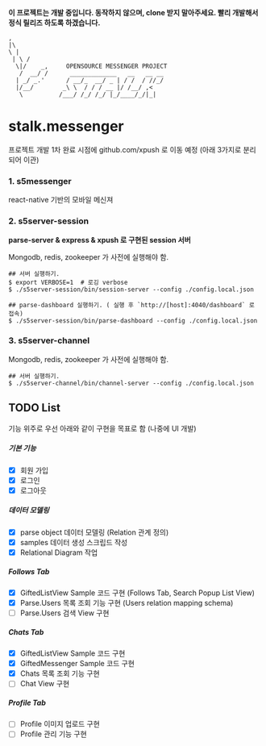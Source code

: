 **이 프로젝트는 개발 중입니다. 동작하지 않으며, clone 받지 말아주세요. 빨리 개발해서 정식 릴리즈 하도록 하겠습니다.**

```
,
|\
\ |
 | \ /
  \|/    _,     OPENSOURCE MESSENGER PROJECT
   /  __/ /      _____________   __   __ __
  | _/ _.'      / __/_  __/ _ | / /  / //_/
  |/__/        _\ \  / / / __ |/ /__/ ,<
   \          /___/ /_/ /_/ |_/____/_/|_|
```

# stalk.messenger

프로젝트 개발 1차 완료 시점에 github.com/xpush 로 이동 예정 (아래 3가지로 분리되어 이관)

### 1. s5messenger

react-native 기반의 모바일 메신져

### 2. s5server-session

**parse-server & express & xpush 로 구현된 session 서버**

Mongodb, redis, zookeeper 가 사전에 실행해야 함.

```
## 서버 실행하기.
$ export VERBOSE=1  # 로깅 verbose
$ ./s5server-session/bin/session-server --config ./config.local.json

## parse-dashboard 실행하기. ( 실행 후 `http://[host]:4040/dashboard` 로 접속)
$ ./s5server-session/bin/parse-dashboard --config ./config.local.json
```

### 3. s5server-channel

Mongodb, redis, zookeeper 가 사전에 실행해야 함.

```
## 서버 실행하기.
$ ./s5server-channel/bin/channel-server --config ./config.local.json
```

## TODO List

기능 위주로 우선 아래와 같이 구현을 목표로 함 (나중에 UI 개발)

##### 기본 기능
- [x] 회원 가입
- [x] 로그인
- [x] 로그아웃

##### 데이터 모델링
- [x] parse object 데이터 모델링 (Relation 관계 정의)
- [x] samples 데이터 생성 스크립드 작성
- [x] Relational Diagram 작업

##### Follows Tab
- [x] GiftedListView Sample 코드 구현 (Follows Tab, Search Popup List View)
- [x] Parse.Users 목록 조회 기능 구현 (Users relation mapping schema)
- [ ] Parse.Users 검색 View 구현

##### Chats Tab
- [x] GiftedListView Sample 코드 구현
- [x] GiftedMessenger Sample 코드 구현
- [x] Chats 목록 조회 기능 구현
- [ ] Chat View 구현

##### Profile Tab
- [ ] Profile 이미지 업로드 구현
- [ ] Profile 관리 기능 구현

